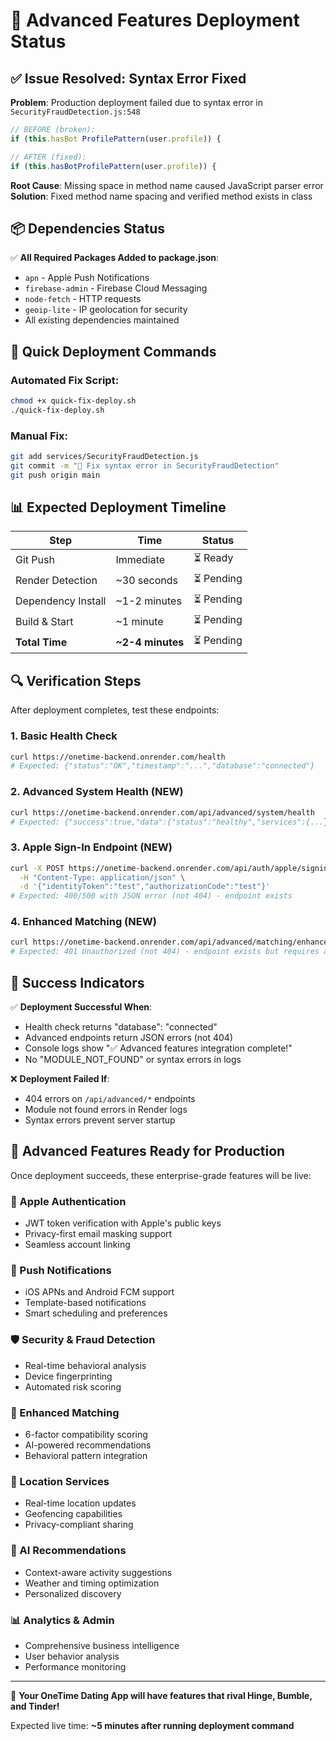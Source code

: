 # 🚀 Advanced Features Deployment Status

## ✅ Issue Resolved: Syntax Error Fixed

**Problem**: Production deployment failed due to syntax error in `SecurityFraudDetection.js:548`
```javascript
// BEFORE (broken):
if (this.hasBot ProfilePattern(user.profile)) {

// AFTER (fixed):
if (this.hasBotProfilePattern(user.profile)) {
```

**Root Cause**: Missing space in method name caused JavaScript parser error  
**Solution**: Fixed method name spacing and verified method exists in class

## 📦 Dependencies Status

✅ **All Required Packages Added to package.json**:
- `apn` - Apple Push Notifications
- `firebase-admin` - Firebase Cloud Messaging  
- `node-fetch` - HTTP requests
- `geoip-lite` - IP geolocation for security
- All existing dependencies maintained

## 🎯 Quick Deployment Commands

### Automated Fix Script:
```bash
chmod +x quick-fix-deploy.sh
./quick-fix-deploy.sh
```

### Manual Fix:
```bash
git add services/SecurityFraudDetection.js
git commit -m "🔧 Fix syntax error in SecurityFraudDetection"
git push origin main
```

## 📊 Expected Deployment Timeline

| Step | Time | Status |
|------|------|--------|
| Git Push | Immediate | ⏳ Ready |
| Render Detection | ~30 seconds | ⏳ Pending |
| Dependency Install | ~1-2 minutes | ⏳ Pending |
| Build & Start | ~1 minute | ⏳ Pending |
| **Total Time** | **~2-4 minutes** | ⏳ Pending |

## 🔍 Verification Steps

After deployment completes, test these endpoints:

### 1. Basic Health Check
```bash
curl https://onetime-backend.onrender.com/health
# Expected: {"status":"OK","timestamp":"...","database":"connected"}
```

### 2. Advanced System Health (NEW)
```bash
curl https://onetime-backend.onrender.com/api/advanced/system/health
# Expected: {"success":true,"data":{"status":"healthy","services":{...}}}
```

### 3. Apple Sign-In Endpoint (NEW)
```bash
curl -X POST https://onetime-backend.onrender.com/api/auth/apple/signin \
  -H "Content-Type: application/json" \
  -d '{"identityToken":"test","authorizationCode":"test"}'
# Expected: 400/500 with JSON error (not 404) - endpoint exists
```

### 4. Enhanced Matching (NEW)
```bash
curl https://onetime-backend.onrender.com/api/advanced/matching/enhanced
# Expected: 401 Unauthorized (not 404) - endpoint exists but requires auth
```

## 🎉 Success Indicators

✅ **Deployment Successful When**:
- Health check returns "database": "connected"  
- Advanced endpoints return JSON errors (not 404)
- Console logs show "✅ Advanced features integration complete!"
- No "MODULE_NOT_FOUND" or syntax errors in logs

❌ **Deployment Failed If**:
- 404 errors on `/api/advanced/*` endpoints
- Module not found errors in Render logs
- Syntax errors prevent server startup

## 🚀 Advanced Features Ready for Production

Once deployment succeeds, these enterprise-grade features will be live:

### 🍎 Apple Authentication
- JWT token verification with Apple's public keys
- Privacy-first email masking support
- Seamless account linking

### 📱 Push Notifications  
- iOS APNs and Android FCM support
- Template-based notifications
- Smart scheduling and preferences

### 🛡️ Security & Fraud Detection
- Real-time behavioral analysis
- Device fingerprinting
- Automated risk scoring

### 🎯 Enhanced Matching
- 6-factor compatibility scoring
- AI-powered recommendations
- Behavioral pattern integration

### 📍 Location Services
- Real-time location updates
- Geofencing capabilities
- Privacy-compliant sharing

### 🤖 AI Recommendations
- Context-aware activity suggestions
- Weather and timing optimization
- Personalized discovery

### 📊 Analytics & Admin
- Comprehensive business intelligence
- User behavior analysis
- Performance monitoring

---

🎯 **Your OneTime Dating App will have features that rival Hinge, Bumble, and Tinder!**

Expected live time: **~5 minutes after running deployment command**
